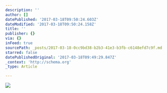 ```yaml
---
description: ''
author: []
datePublished: '2017-03-18T09:50:24.603Z'
dateModified: '2017-03-18T09:50:24.158Z'
title: ''
publisher: {}
via: {}
inFeed: true
sourcePath: _posts/2017-03-18-0cc9bd38-b2b3-41e3-b3fb-c6148efd7c9f.md
starred: false
datePublishedOriginal: '2017-03-18T09:49:29.847Z'
_context: 'http://schema.org'
_type: Article

---
```

![](https://the-grid-user-content.s3-us-west-2.amazonaws.com/4ebec2b6-51e6-4643-adf9-63dbbe6dac81.gif)